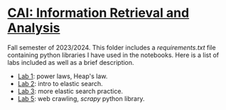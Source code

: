 # [CAI: Information Retrieval and Analysis](https://www.fib.upc.edu/en/studies/bachelors-degrees/bachelor-degree-data-science-and-engineering/curriculum/syllabus/CAI-GCED)
Fall semester of 2023/2024. This folder includes a _requirements.txt_ file containing python libraries I have used in the notebooks. Here is a list of labs included as well as a brief description.

* [Lab 1](/CAI/lab1): power laws, Heap's law.
* [Lab 2](/CAI/lab2): intro to elastic search.
* [Lab 3](/CAI/lab3): more elastic search practice.
* [Lab 5](/CAI/lab5): web crawling, _scrapy_ python library.
